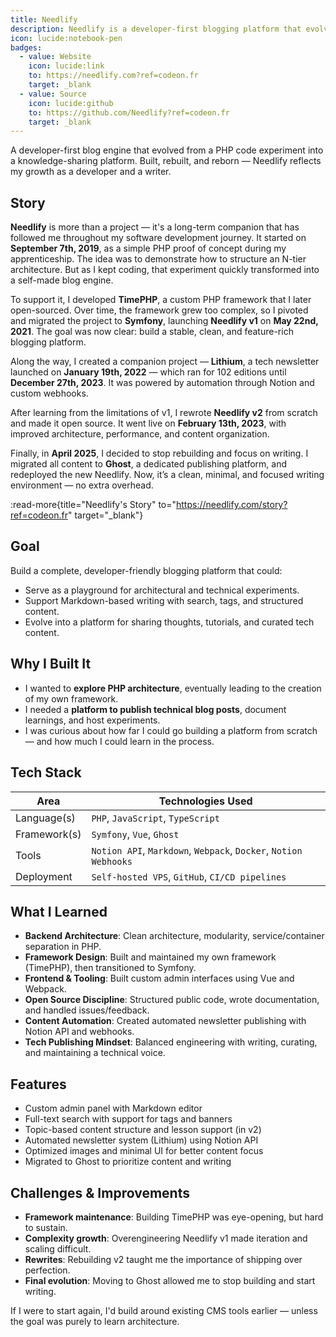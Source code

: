 ```yaml
---
title: Needlify
description: Needlify is a developer-first blogging platform that evolved from a PHP experiment into a modern, open source content and knowledge-sharing tool, emphasizing clean architecture, automation, and a focused writing experience.
icon: lucide:notebook-pen
badges:
  - value: Website
    icon: lucide:link
    to: https://needlify.com?ref=codeon.fr
    target: _blank
  - value: Source
    icon: lucide:github
    to: https://github.com/Needlify?ref=codeon.fr
    target: _blank
---
```


A developer-first blog engine that evolved from a PHP code experiment into a knowledge-sharing platform. Built, rebuilt, and reborn — Needlify reflects my growth as a developer and a writer.

## Story

**Needlify** is more than a project — it's a long-term companion that has followed me throughout my software development journey. It started on **September 7th, 2019**, as a simple PHP proof of concept during my apprenticeship. The idea was to demonstrate how to structure an N-tier architecture. But as I kept coding, that experiment quickly transformed into a self-made blog engine.

To support it, I developed **TimePHP**, a custom PHP framework that I later open-sourced. Over time, the framework grew too complex, so I pivoted and migrated the project to **Symfony**, launching **Needlify v1** on **May 22nd, 2021**. The goal was now clear: build a stable, clean, and feature-rich blogging platform.

Along the way, I created a companion project — **Lithium**, a tech newsletter launched on **January 19th, 2022** — which ran for 102 editions until **December 27th, 2023**. It was powered by automation through Notion and custom webhooks.

After learning from the limitations of v1, I rewrote **Needlify v2** from scratch and made it open source. It went live on **February 13th, 2023**, with improved architecture, performance, and content organization.

Finally, in **April 2025**, I decided to stop rebuilding and focus on writing. I migrated all content to **Ghost**, a dedicated publishing platform, and redeployed the new Needlify. Now, it’s a clean, minimal, and focused writing environment — no extra overhead.

:read-more{title="Needlify's Story" to="https://needlify.com/story?ref=codeon.fr" target="_blank"}

## Goal

Build a complete, developer-friendly blogging platform that could:
- Serve as a playground for architectural and technical experiments.
- Support Markdown-based writing with search, tags, and structured content.
- Evolve into a platform for sharing thoughts, tutorials, and curated tech content.

## Why I Built It

- I wanted to **explore PHP architecture**, eventually leading to the creation of my own framework.
- I needed a **platform to publish technical blog posts**, document learnings, and host experiments.
- I was curious about how far I could go building a platform from scratch — and how much I could learn in the process.

## Tech Stack

| Area         | Technologies Used                                                                 |
|--------------|-----------------------------------------------------------------------------------|
| Language(s)  | `PHP`, `JavaScript`, `TypeScript`                                                 |
| Framework(s) | `Symfony`, `Vue`, `Ghost`                                                         |
| Tools        | `Notion API`, `Markdown`, `Webpack`, `Docker`, `Notion Webhooks`                  |
| Deployment   | `Self-hosted VPS`, `GitHub`, `CI/CD pipelines`                                    |

## What I Learned

- **Backend Architecture**: Clean architecture, modularity, service/container separation in PHP.
- **Framework Design**: Built and maintained my own framework (TimePHP), then transitioned to Symfony.
- **Frontend & Tooling**: Built custom admin interfaces using Vue and Webpack.
- **Open Source Discipline**: Structured public code, wrote documentation, and handled issues/feedback.
- **Content Automation**: Created automated newsletter publishing with Notion API and webhooks.
- **Tech Publishing Mindset**: Balanced engineering with writing, curating, and maintaining a technical voice.

## Features

- Custom admin panel with Markdown editor
- Full-text search with support for tags and banners
- Topic-based content structure and lesson support (in v2)
- Automated newsletter system (Lithium) using Notion API
- Optimized images and minimal UI for better content focus
- Migrated to Ghost to prioritize content and writing

## Challenges & Improvements

- **Framework maintenance**: Building TimePHP was eye-opening, but hard to sustain.
- **Complexity growth**: Overengineering Needlify v1 made iteration and scaling difficult.
- **Rewrites**: Rebuilding v2 taught me the importance of shipping over perfection.
- **Final evolution**: Moving to Ghost allowed me to stop building and start writing.

If I were to start again, I'd build around existing CMS tools earlier — unless the goal was purely to learn architecture.
